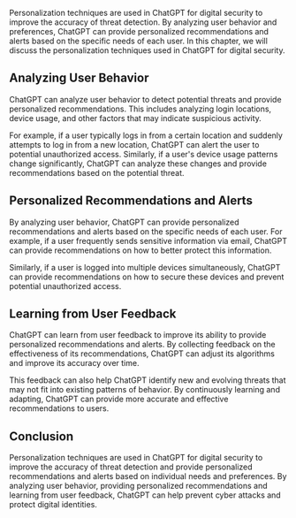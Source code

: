 
Personalization techniques are used in ChatGPT for digital security to improve the accuracy of threat detection. By analyzing user behavior and preferences, ChatGPT can provide personalized recommendations and alerts based on the specific needs of each user. In this chapter, we will discuss the personalization techniques used in ChatGPT for digital security.

Analyzing User Behavior
-----------------------

ChatGPT can analyze user behavior to detect potential threats and provide personalized recommendations. This includes analyzing login locations, device usage, and other factors that may indicate suspicious activity.

For example, if a user typically logs in from a certain location and suddenly attempts to log in from a new location, ChatGPT can alert the user to potential unauthorized access. Similarly, if a user's device usage patterns change significantly, ChatGPT can analyze these changes and provide recommendations based on the potential threat.

Personalized Recommendations and Alerts
---------------------------------------

By analyzing user behavior, ChatGPT can provide personalized recommendations and alerts based on the specific needs of each user. For example, if a user frequently sends sensitive information via email, ChatGPT can provide recommendations on how to better protect this information.

Similarly, if a user is logged into multiple devices simultaneously, ChatGPT can provide recommendations on how to secure these devices and prevent potential unauthorized access.

Learning from User Feedback
---------------------------

ChatGPT can learn from user feedback to improve its ability to provide personalized recommendations and alerts. By collecting feedback on the effectiveness of its recommendations, ChatGPT can adjust its algorithms and improve its accuracy over time.

This feedback can also help ChatGPT identify new and evolving threats that may not fit into existing patterns of behavior. By continuously learning and adapting, ChatGPT can provide more accurate and effective recommendations to users.

Conclusion
----------

Personalization techniques are used in ChatGPT for digital security to improve the accuracy of threat detection and provide personalized recommendations and alerts based on individual needs and preferences. By analyzing user behavior, providing personalized recommendations and learning from user feedback, ChatGPT can help prevent cyber attacks and protect digital identities.
